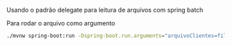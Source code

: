 Usando o padrão delegate para leitura de arquivos com spring batch

Para rodar o arquivo como argumento


````bash
./mvnw spring-boot:run -Dspring-boot.run.arguments="arquivoClientes=file:files/clientes.txt"
```` 

